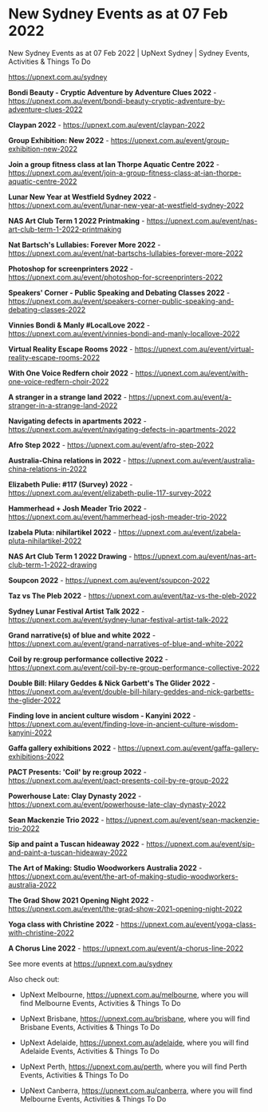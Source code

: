 # New Sydney Events as at 07 Feb 2022
New Sydney Events as at 07 Feb 2022 | UpNext Sydney | Sydney Events, Activities &amp; Things To Do

https://upnext.com.au/sydney


**Bondi Beauty - Cryptic Adventure by Adventure Clues 2022** - https://upnext.com.au/event/bondi-beauty-cryptic-adventure-by-adventure-clues-2022

**Claypan 2022** - https://upnext.com.au/event/claypan-2022

**Group Exhibition: New 2022** - https://upnext.com.au/event/group-exhibition-new-2022

**Join a group fitness class at Ian Thorpe Aquatic Centre 2022** - https://upnext.com.au/event/join-a-group-fitness-class-at-ian-thorpe-aquatic-centre-2022

**Lunar New Year at Westfield Sydney 2022** - https://upnext.com.au/event/lunar-new-year-at-westfield-sydney-2022

**NAS Art Club Term 1 2022 Printmaking** - https://upnext.com.au/event/nas-art-club-term-1-2022-printmaking

**Nat Bartsch's Lullabies: Forever More 2022** - https://upnext.com.au/event/nat-bartschs-lullabies-forever-more-2022

**Photoshop for screenprinters 2022** - https://upnext.com.au/event/photoshop-for-screenprinters-2022

**Speakers' Corner - Public Speaking and Debating Classes 2022** - https://upnext.com.au/event/speakers-corner-public-speaking-and-debating-classes-2022

**Vinnies Bondi & Manly #LocalLove 2022** - https://upnext.com.au/event/vinnies-bondi-and-manly-locallove-2022

**Virtual Reality Escape Rooms 2022** - https://upnext.com.au/event/virtual-reality-escape-rooms-2022

**With One Voice Redfern choir 2022** - https://upnext.com.au/event/with-one-voice-redfern-choir-2022

**A stranger in a strange land 2022** - https://upnext.com.au/event/a-stranger-in-a-strange-land-2022

**Navigating defects in apartments 2022** - https://upnext.com.au/event/navigating-defects-in-apartments-2022

**Afro Step️ 2022** - https://upnext.com.au/event/afro-step-2022

**Australia-China relations in 2022** - https://upnext.com.au/event/australia-china-relations-in-2022

**Elizabeth Pulie: #117 (Survey) 2022** - https://upnext.com.au/event/elizabeth-pulie-117-survey-2022

**Hammerhead + Josh Meader Trio 2022** - https://upnext.com.au/event/hammerhead-josh-meader-trio-2022

**Izabela Pluta: nihilartikel 2022** - https://upnext.com.au/event/izabela-pluta-nihilartikel-2022

**NAS Art Club Term 1 2022 Drawing** - https://upnext.com.au/event/nas-art-club-term-1-2022-drawing

**Soupcon 2022** - https://upnext.com.au/event/soupcon-2022

**Taz vs The Pleb 2022** - https://upnext.com.au/event/taz-vs-the-pleb-2022

**Sydney Lunar Festival Artist Talk 2022** - https://upnext.com.au/event/sydney-lunar-festival-artist-talk-2022

**Grand narrative(s) of blue and white 2022** - https://upnext.com.au/event/grand-narratives-of-blue-and-white-2022

**Coil by re:group performance collective 2022** - https://upnext.com.au/event/coil-by-re-group-performance-collective-2022

**Double Bill: Hilary Geddes & Nick Garbett's The Glider 2022** - https://upnext.com.au/event/double-bill-hilary-geddes-and-nick-garbetts-the-glider-2022

**Finding love in ancient culture wisdom - Kanyini 2022** - https://upnext.com.au/event/finding-love-in-ancient-culture-wisdom-kanyini-2022

**Gaffa gallery exhibitions 2022** - https://upnext.com.au/event/gaffa-gallery-exhibitions-2022

**PACT Presents: 'Coil' by re:group 2022** - https://upnext.com.au/event/pact-presents-coil-by-re-group-2022

**Powerhouse Late: Clay Dynasty 2022** - https://upnext.com.au/event/powerhouse-late-clay-dynasty-2022

**Sean Mackenzie Trio 2022** - https://upnext.com.au/event/sean-mackenzie-trio-2022

**Sip and paint a Tuscan hideaway 2022** - https://upnext.com.au/event/sip-and-paint-a-tuscan-hideaway-2022

**The Art of Making: Studio Woodworkers Australia 2022** - https://upnext.com.au/event/the-art-of-making-studio-woodworkers-australia-2022

**The Grad Show 2021 Opening Night 2022** - https://upnext.com.au/event/the-grad-show-2021-opening-night-2022

**Yoga class with Christine 2022** - https://upnext.com.au/event/yoga-class-with-christine-2022

**A Chorus Line 2022** - https://upnext.com.au/event/a-chorus-line-2022



See more events at https://upnext.com.au/sydney


Also check out:

* UpNext Melbourne, https://upnext.com.au/melbourne, where you will find Melbourne Events, Activities & Things To Do

* UpNext Brisbane, https://upnext.com.au/brisbane, where you will find Brisbane Events, Activities & Things To Do

* UpNext Adelaide, https://upnext.com.au/adelaide, where you will find Adelaide Events, Activities & Things To Do

* UpNext Perth, https://upnext.com.au/perth, where you will find Perth Events, Activities & Things To Do

* UpNext Canberra, https://upnext.com.au/canberra, where you will find Melbourne Events, Activities & Things To Do